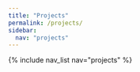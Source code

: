 ```yaml
---
title: "Projects"
permalink: /projects/
sidebar:
  nav: "projects"
---
```


{% include nav_list nav="projects" %}